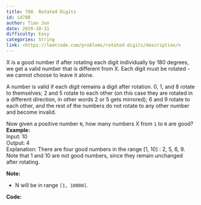 ```yaml
---
title: 788. Rotated Digits
id: id788
author: Tian Jun
date: 2020-10-31
difficulty: Easy
categories: String
link: <https://leetcode.com/problems/rotated-digits/description/>
---
```


X is a good number if after rotating each digit individually by 180 degrees,
we get a valid number that is different from X.  Each digit must be rotated -
we cannot choose to leave it alone.

A number is valid if each digit remains a digit after rotation. 0, 1, and 8
rotate to themselves; 2 and 5 rotate to each other (on this case they are
rotated in a different direction, in other words 2 or 5 gets mirrored); 6 and
9 rotate to each other, and the rest of the numbers do not rotate to any other
number and become invalid.

Now given a positive number `N`, how many numbers X from `1` to `N` are good?
            **Example:**    
	Input: 10    
	Output: 4    
	Explanation:     There are four good numbers in the range [1, 10] : 2, 5, 6, 9.    Note that 1 and 10 are not good numbers, since they remain unchanged after rotating.    

**Note:**

  * N  will be in range `[1, 10000]`.


**Code:**

